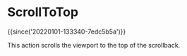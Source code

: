 # ScrollToTop

{{since('20220101-133340-7edc5b5a')}}

This action scrolls the viewport to the top of the scrollback.

